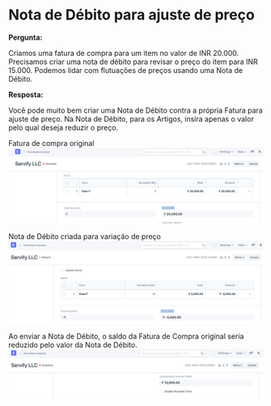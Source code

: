 # Nota de Débito para ajuste de preço


  
**Pergunta:** 


  
Criamos uma fatura de compra para um item no valor de INR 20.000. Precisamos criar uma nota de débito para revisar o preço do item para INR 15.000. Podemos lidar com flutuações de preços usando uma Nota de Débito.
  

**Resposta:** 


Você pode muito bem criar uma Nota de Débito contra a própria Fatura para ajuste de preço. Na Nota de Débito, para os Artigos, insira apenas o valor pelo qual deseja reduzir o preço.
  

Fatura de compra original
![](/files/Kh6hmYQ.png)
  

Nota de Débito criada para variação de preço
![](/files/hozZAXO.png)
  

  

Ao enviar a Nota de Débito, o saldo da Fatura de Compra original seria reduzido pelo valor da Nota de Débito.
![](/files/qzJIBno.png)
